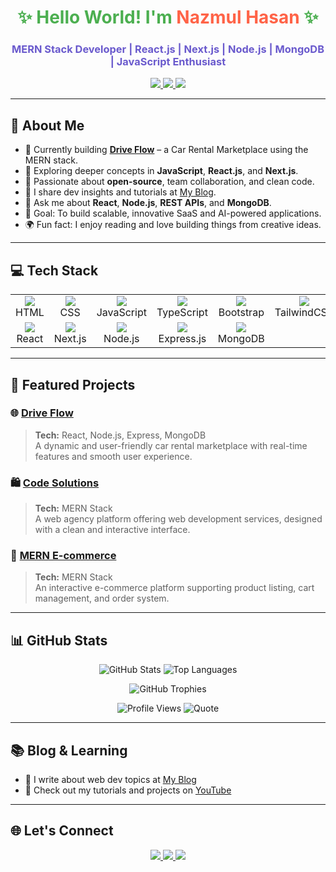 <h1 align="center" style="color:#4CAF50;">✨ Hello World! I'm <span style="color:#FF6347;">Nazmul Hasan</span> ✨</h1>
<h3 align="center" style="color:#6A5ACD;">MERN Stack Developer | React.js | Next.js | Node.js | MongoDB | JavaScript Enthusiast</h3>

<p align="center">
  <a href="https://github.com/nhmnazmul22" target="_blank">
    <img src="https://img.shields.io/github/followers/nhmnazmul22?label=GitHub&style=flat-square&logo=github&color=181717" />
  </a>
  <a href="https://www.linkedin.com/in/nhmnazmul" target="_blank">
    <img src="https://img.shields.io/badge/LinkedIn-0077B5?style=flat-square&logo=linkedin&logoColor=white" />
  </a>
  <a href="mailto:nhmnazmul87@gmail.com">
    <img src="https://img.shields.io/badge/Gmail-D14836?style=flat-square&logo=gmail&logoColor=white" />
  </a>
</p>

---

## 🌟 About Me

- 🔭 Currently building **[Drive Flow](https://github.com/nhmnazmul22/Drive-flow)** – a Car Rental Marketplace using the MERN stack.
- 🌱 Exploring deeper concepts in **JavaScript**, **React.js**, and **Next.js**.
- 🤝 Passionate about **open-source**, team collaboration, and clean code.
- 📝 I share dev insights and tutorials at [My Blog](https://nhmnazmul.netlify.app/).
- 💬 Ask me about **React**, **Node.js**, **REST APIs**, and **MongoDB**.
- 🎯 Goal: To build scalable, innovative SaaS and AI-powered applications.
- 🌍 Fun fact: I enjoy reading and love building things from creative ideas.

---

## 💻 Tech Stack

<table>
  <tr>
    <td align="center"><img src="https://img.shields.io/badge/HTML-E34F26?style=for-the-badge&logo=html5&logoColor=white"/><br/>HTML</td>
    <td align="center"><img src="https://img.shields.io/badge/CSS-1572B6?style=for-the-badge&logo=css3&logoColor=white"/><br/>CSS</td>
    <td align="center"><img src="https://img.shields.io/badge/JavaScript-F7DF1E?style=for-the-badge&logo=javascript&logoColor=black"/><br/>JavaScript</td>
    <td align="center"><img src="https://img.shields.io/badge/TypeScript-3178C6?style=for-the-badge&logo=typescript&logoColor=white"/><br/>TypeScript</td>
    <td align="center"><img src="https://img.shields.io/badge/Bootstrap-7952B3?style=for-the-badge&logo=bootstrap&logoColor=white"/><br/>Bootstrap</td>
    <td align="center"><img src="https://img.shields.io/badge/TailwindCSS-38B2AC?style=for-the-badge&logo=tailwind-css&logoColor=white"/><br/>TailwindCSS</td>
  </tr>
  <tr>
    <td align="center"><img src="https://img.shields.io/badge/React-61DAFB?style=for-the-badge&logo=react&logoColor=black"/><br/>React</td>
    <td align="center"><img src="https://img.shields.io/badge/Next.js-000000?style=for-the-badge&logo=next.js&logoColor=white"/><br/>Next.js</td>
    <td align="center"><img src="https://img.shields.io/badge/Node.js-339933?style=for-the-badge&logo=node.js&logoColor=white"/><br/>Node.js</td>
    <td align="center"><img src="https://img.shields.io/badge/Express-000000?style=for-the-badge&logo=express&logoColor=white"/><br/>Express.js</td>
    <td align="center"><img src="https://img.shields.io/badge/MongoDB-47A248?style=for-the-badge&logo=mongodb&logoColor=white"/><br/>MongoDB</td>
  </tr>
</table>

---

## 🚀 Featured Projects

### 🌐 [Drive Flow](https://github.com/nhmnazmul22/Drive-flow)  
> **Tech:** React, Node.js, Express, MongoDB  
A dynamic and user-friendly car rental marketplace with real-time features and smooth user experience.

### 🛍️ [Code Solutions](https://github.com/nhmnazmul22/code-solutions)  
> **Tech:** MERN Stack  
A web agency platform offering web development services, designed with a clean and interactive interface.

### 🛒 [MERN E-commerce](https://github.com/nhmnazmul22/mern-stack-e-commerce)  
> **Tech:** MERN Stack  
An interactive e-commerce platform supporting product listing, cart management, and order system.

---

## 📊 GitHub Stats

<p align="center">
  <img src="https://github-readme-stats.vercel.app/api?username=nhmnazmul22&show_icons=true&theme=tokyonight" alt="GitHub Stats" />
  <img src="https://github-readme-stats.vercel.app/api/top-langs?username=nhmnazmul22&layout=compact&theme=tokyonight" alt="Top Languages" />
</p>

<p align="center">
  <img src="https://github-profile-trophy.vercel.app/?username=nhmnazmul22&theme=tokyonight" alt="GitHub Trophies" />
</p>

<p align="center">
  <img src="https://komarev.com/ghpvc/?username=nhmnazmul22&style=flat-square&color=blueviolet" alt="Profile Views" />
  <img src="https://quotes-github-readme.vercel.app/api?type=horizontal&theme=tokyonight" alt="Quote" />
</p>

---

## 📚 Blog & Learning

- 🧠 I write about web dev topics at [My Blog](https://nhmnazmul.netlify.app/)
- 🎥 Check out my tutorials and projects on [YouTube](https://nhmnazmul.netlify.app/)

---

## 🌐 Let's Connect

<p align="center">
  <a href="https://www.linkedin.com/in/nhmnazmul" target="_blank">
    <img src="https://img.shields.io/badge/LinkedIn-0077B5?style=for-the-badge&logo=linkedin&logoColor=white"/>
  </a>
  <a href="mailto:nhmnazmul87@gmail.com">
    <img src="https://img.shields.io/badge/Gmail-D14836?style=for-the-badge&logo=gmail&logoColor=white"/>
  </a>
  <a href="https://github.com/nhmnazmul22">
    <img src="https://img.shields.io/badge/GitHub-181717?style=for-the-badge&logo=github&logoColor=white"/>
  </a>
</p>
